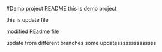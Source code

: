 #Demp project README
this is  demo project

this is update file 

modified REadme file

update from different branches
some updatessssssssssssss
